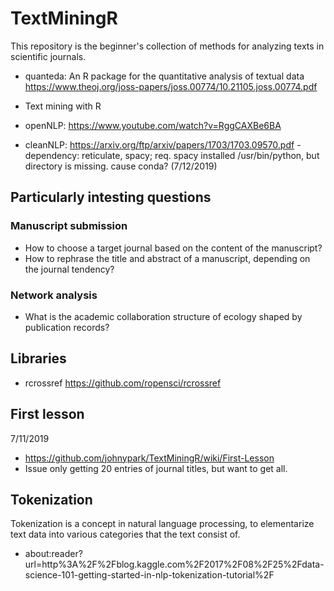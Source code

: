 # TextMiningR
This repository is the beginner's collection of methods for analyzing texts in scientific journals. 
- quanteda: An R package for the quantitative analysis of textual data
  https://www.theoj.org/joss-papers/joss.00774/10.21105.joss.00774.pdf
 
- Text mining with R 
- openNLP: https://www.youtube.com/watch?v=RggCAXBe6BA
- cleanNLP: https://arxiv.org/ftp/arxiv/papers/1703/1703.09570.pdf
    -dependency: reticulate, spacy; req. spacy installed /usr/bin/python, but directory is missing. cause conda? (7/12/2019)

## Particularly intesting questions
### Manuscript submission 
- How to choose a target journal based on the content of the manuscript?
- How to rephrase the title and abstract of a manuscript, depending on the journal tendency? 
### Network analysis
- What is the academic collaboration structure of ecology shaped by publication records?


## Libraries 
- rcrossref https://github.com/ropensci/rcrossref

## First lesson 
7/11/2019
- https://github.com/johnypark/TextMiningR/wiki/First-Lesson
- Issue only getting 20 entries of journal titles, but want to get all. 

## Tokenization
Tokenization is a concept in natural language processing, to elementarize text data into various categories that the text consist of.
- about:reader?url=http%3A%2F%2Fblog.kaggle.com%2F2017%2F08%2F25%2Fdata-science-101-getting-started-in-nlp-tokenization-tutorial%2F

